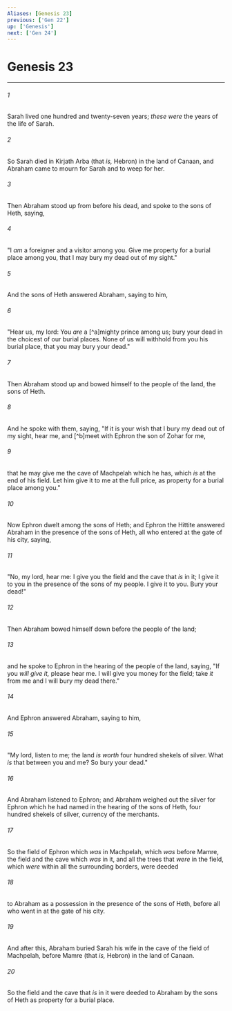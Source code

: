 ```yaml
---
Aliases: [Genesis 23]
previous: ['Gen 22']
up: ['Genesis']
next: ['Gen 24']
---
```

# Genesis 23

***


###### 1 
Sarah lived one hundred and twenty-seven years; _these were_ the years of the life of Sarah. 

###### 2 
So Sarah died in Kirjath Arba (that _is,_ Hebron) in the land of Canaan, and Abraham came to mourn for Sarah and to weep for her. 

###### 3 
Then Abraham stood up from before his dead, and spoke to the sons of Heth, saying, 

###### 4 
"I _am_ a foreigner and a visitor among you. Give me property for a burial place among you, that I may bury my dead out of my sight." 

###### 5 
And the sons of Heth answered Abraham, saying to him, 

###### 6 
"Hear us, my lord: You _are_ a [^a]mighty prince among us; bury your dead in the choicest of our burial places. None of us will withhold from you his burial place, that you may bury your dead." 

###### 7 
Then Abraham stood up and bowed himself to the people of the land, the sons of Heth. 

###### 8 
And he spoke with them, saying, "If it is your wish that I bury my dead out of my sight, hear me, and [^b]meet with Ephron the son of Zohar for me, 

###### 9 
that he may give me the cave of Machpelah which he has, which _is_ at the end of his field. Let him give it to me at the full price, as property for a burial place among you." 

###### 10 
Now Ephron dwelt among the sons of Heth; and Ephron the Hittite answered Abraham in the presence of the sons of Heth, all who entered at the gate of his city, saying, 

###### 11 
"No, my lord, hear me: I give you the field and the cave that _is_ in it; I give it to you in the presence of the sons of my people. I give it to you. Bury your dead!" 

###### 12 
Then Abraham bowed himself down before the people of the land; 

###### 13 
and he spoke to Ephron in the hearing of the people of the land, saying, "If you _will give it,_ please hear me. I will give you money for the field; take _it_ from me and I will bury my dead there." 

###### 14 
And Ephron answered Abraham, saying to him, 

###### 15 
"My lord, listen to me; the land _is worth_ four hundred shekels of silver. What _is_ that between you and me? So bury your dead." 

###### 16 
And Abraham listened to Ephron; and Abraham weighed out the silver for Ephron which he had named in the hearing of the sons of Heth, four hundred shekels of silver, currency of the merchants. 

###### 17 
So the field of Ephron which _was_ in Machpelah, which _was_ before Mamre, the field and the cave which _was_ in it, and all the trees that _were_ in the field, which _were_ within all the surrounding borders, were deeded 

###### 18 
to Abraham as a possession in the presence of the sons of Heth, before all who went in at the gate of his city. 

###### 19 
And after this, Abraham buried Sarah his wife in the cave of the field of Machpelah, before Mamre (that _is,_ Hebron) in the land of Canaan. 

###### 20 
So the field and the cave that _is_ in it were deeded to Abraham by the sons of Heth as property for a burial place.
